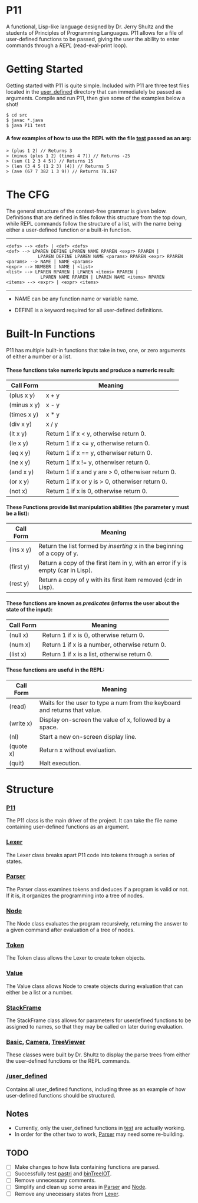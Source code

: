 # P11
A functional, Lisp-like language designed by Dr. Jerry Shultz and the students of Principles of Programming Languages. 
P11 allows for a file of user-defined functions to be passed, giving the user the ability to enter commands through a *REPL*
(read-eval-print loop).

# Getting Started
Getting started with P11 is quite simple. Included with P11 are three test files located in the 
[user_defined](../src/user_defined) directory that can immediately be passed as arguments. Compile and run P11, then
give some of the examples below a shot!

```
$ cd src
$ javac *.java
$ java P11 test
```

#### A few examples of how to use the REPL with the file [test](../src/user_defined/test) passed as an arg:
```
> (plus 1 2) // Returns 3
> (minus (plus 1 2) (times 4 7)) // Returns -25
> (sum (1 2 3 4 5)) // Returns 15
> (len (3 4 5 (1 2 3) (4)) // Returns 5
> (ave (67 7 382 1 3 9)) // Returns 78.167
```

# The CFG
The general structure of the context-free grammar is given below. Definitions that are defined in files follow this structure
from the top down, while REPL commands follow the structure of a list, with the name being either a user-defined function or 
a built-in function.

---
```
<defs> --> <def> | <def> <defs>
<def> --> LPAREN DEFINE LPAREN NAME RPAREN <expr> RPAREN | 
            LPAREN DEFINE LPAREN NAME <params> RPAREN <expr> RPAREN
<params> --> NAME | NAME <params>
<expr> --> NUMBER | NAME | <list>
<list> --> LPAREN RPAREN | LPAREN <items> RPAREN | 
             LPAREN NAME RPAREN | LPAREN NAME <items> RPAREN
<items> --> <expr> | <expr> <items>
```
---

* NAME can be any function name or variable name.

* DEFINE is a keyword required for all user-defined definitions.

# Built-In Functions
P11 has multiple built-in functions that take in two, one, or zero arguments of either a number or a list.

#### These functions take numeric inputs and produce a numeric result:

|Call Form|Meaning|
|--------|--------|
|(plus x y)| x + y|
|(minus x y)| x - y|
|(times x y)| x * y|
|(div x y)| x / y|
|(lt x y)|Return 1 if x < y, otherwise return 0.|
|(le x y)|Return 1 if x <= y, otherwise return 0.|
|(eq x y)|Return 1 if x == y, otherwiser return 0.|
|(ne x y)|Return 1 if x != y, otherwiser return 0.|
|(and x y)|Return 1 if x and y are > 0, otherwiser return 0.|
|(or x y)|Return 1 if x or y is > 0, otherwiser return 0.|
|(not x)|Return 1 if x is 0, otherwise return 0.|

#### These Functions provide list manipulation abilities (the parameter y must be a list):

|Call Form|Meaning|
|---------|-------|
|(ins x y)|Return the list formed by *inserting* x in the beginning of a copy of y.|
|(first y)|Return a copy of the first item in y, with an error if y is empty (car in Lisp).|
|(rest y)|Return a copy of y with its first item removed (cdr in Lisp).|

#### These functions are known as *predicates* (informs the user about the state of the input):

|Call Form|Meaning|
|---------|-------|
|(null x)|Return 1 if x is (), otherwise return 0.|
|(num x)|Return 1 if x is a number, otherwise return 0.|
|(list x)|Return 1 if x is a list, otherwise return 0.|

#### These functions are useful in the REPL:

|Call Form|Meaning|
|---------|-------|
|(read)|Waits for the user to type a num from the keyboard and returns that value.|
|(write x)|Display on-screen the value of x, followed by a space.|
|(nl)|Start a new on-screen display line.|
|(quote x)|Return x without evaluation.|
|(quit)|Halt execution.|

# Structure
### [P11](../src/P11.java)
The P11 class is the main driver of the project. It can take the file name containing user-defined functions as an argument.

### [Lexer](../src/Lexer.java)
The Lexer class breaks apart P11 code into tokens through a series of states.

### [Parser](../src/Parser.java)
The Parser class examines tokens and deduces if a program is valid or not. If it is, it organizes the programming into a tree of nodes.

### [Node](../src/Node.java)
The Node class evaluates the program recursively, returning the answer to a given command after evaluation of a tree of nodes.

### [Token](../src/Token.java)
The Token class allows the Lexer to create token objects.

### [Value](../src/Value.java)
The Value class allows Node to create objects during evaluation that can either be a list or a number.

### [StackFrame](../src/StackFrame.java)
The StackFrame class allows for parameters for userdefined functions to be assigned to names, so that they may be called on later during evaluation.

### [Basic](../src/Basic.java), [Camera](../src/Camera.java), [TreeViewer](../src/TreeViewer.java)
These classes were built by Dr. Shultz to display the parse trees from either the user-defined functions or the REPL commands.

### [/user_defined](../src/user_defined)
Contains all user_defined functions, including three as an example of how user-defined functions should be structured.

## Notes
* Currently, only the user_defined functions in [test](../src/user_defined/test) are actually working.
* In order for the other two to work, [Parser](../src/Parser.java) may need some re-building.

## TODO
- [ ] Make changes to how lists containing functions are parsed.
- [ ] Successfully test [pastri](../src/user_defined/pastri) and [binTreeIOT](../src/user_defined/binTreeIOT).
- [ ] Remove unnecessary comments.
- [ ] Simplify and clean up some areas in [Parser](../src/Parser.java) and [Node](../src/Node.java).
- [ ] Remove any unecessary states from [Lexer](../src/Lexer.java).
